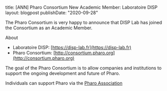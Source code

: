 title: [ANN] Pharo Consortium New Academic Member: Laboratoire DISP
layout: blogpost
publishDate: "2020-09-28"

The Pharo Consortium is very happy to announce that  DISP Lab has joined the Consortium as an Academic Member.

About
- Laboratoire DISP: [https://disp-lab.fr](https://disp-lab.fr)
- Pharo Consortium: [http://consortium.pharo.org](http://consortium.pharo.org)


The goal of the Pharo Consortium is to allow companies and institutions to support the ongoing development and future of Pharo.

Individuals can support Pharo via the [Pharo Association](http://association.pharo.org)
